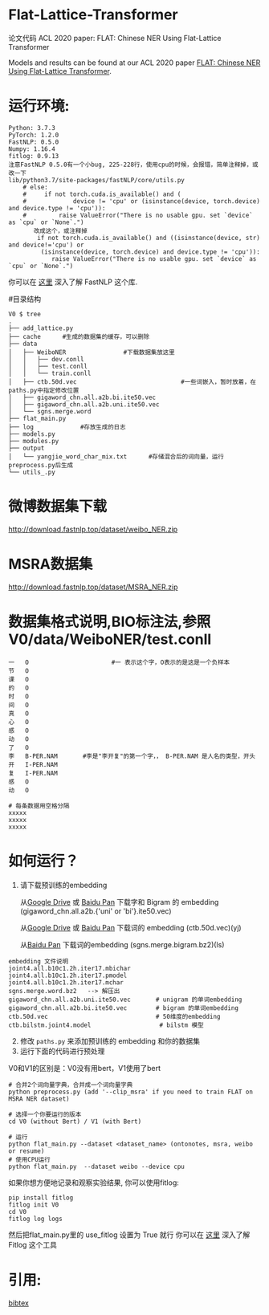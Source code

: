 # Flat-Lattice-Transformer
论文代码  ACL 2020 paper: FLAT: Chinese NER Using Flat-Lattice Transformer

Models and results can be found at our ACL 2020 paper [FLAT: Chinese NER Using Flat-Lattice Transformer](https://arxiv.org/pdf/2004.11795.pdf).


# 运行环境:

```
Python: 3.7.3
PyTorch: 1.2.0
FastNLP: 0.5.0
Numpy: 1.16.4
fitlog: 0.9.13
注意FastNLP 0.5.0有一个小bug, 225-228行，使用cpu的时候，会报错，简单注释掉，或改一下
lib/python3.7/site-packages/fastNLP/core/utils.py
    # else:
    #     if not torch.cuda.is_available() and (
    #             device != 'cpu' or (isinstance(device, torch.device) and device.type != 'cpu')):
    #         raise ValueError("There is no usable gpu. set `device` as `cpu` or `None`.")
       改成这个，或注释掉
        if not torch.cuda.is_available() and ((isinstance(device, str) and device!='cpu') or
         (isinstance(device, torch.device) and device.type != 'cpu')):
            raise ValueError("There is no usable gpu. set `device` as `cpu` or `None`.")
```

你可以在 [这里](https://fastnlp.readthedocs.io/zh/latest/) 深入了解 FastNLP 这个库.

#目录结构
```buildoutcfg
V0 $ tree
.
├── add_lattice.py
├── cache      #生成的数据集的缓存，可以删除
├── data
│   ├── WeiboNER                #下载数据集放这里
│   │   ├── dev.conll
│   │   ├── test.conll
│   │   └── train.conll
│   ├── ctb.50d.vec                             #一些词嵌入，暂时放着，在paths.py中指定修改位置
│   ├── gigaword_chn.all.a2b.bi.ite50.vec
│   ├── gigaword_chn.all.a2b.uni.ite50.vec
│   └── sgns.merge.word
├── flat_main.py
├── log             #存放生成的日志
├── models.py
├── modules.py
├── output
│   └── yangjie_word_char_mix.txt      #存储混合后的词向量，运行preprocess.py后生成
└── utils_.py

```

# 微博数据集下载
http://download.fastnlp.top/dataset/weibo_NER.zip

# MSRA数据集
http://download.fastnlp.top/dataset/MSRA_NER.zip

# 数据集格式说明,BIO标注法,参照V0/data/WeiboNER/test.conll
```buildoutcfg
一	O                       #一 表示这个字，O表示的是这是一个负样本
节	O
课	O
的	O
时	O
间	O
真	O
心	O
感	O
动	O
了	O
李	B-PER.NAM       #李是"李开复"的第一个字，， B-PER.NAM 是人名的类型，开头
开	I-PER.NAM
复	I-PER.NAM
感	O
动	O                   

# 每条数据用空格分隔
xxxxx
xxxxx
xxxxx
```

如何运行？
====
1. 请下载预训练的embedding

      从[Google Drive](https://drive.google.com/file/d/1_Zlf0OAZKVdydk7loUpkzD2KPEotUE8u/view?usp=sharing) 或 [Baidu Pan](https://pan.baidu.com/s/1pLO6T9D) 下载字和 Bigram 的 embedding (gigaword_chn.all.a2b.{'uni' or 'bi'}.ite50.vec) 

      从[Google Drive](https://drive.google.com/file/d/1K_lG3FlXTgOOf8aQ4brR9g3R40qi1Chv/view?usp=sharing) 或 [Baidu Pan](https://pan.baidu.com/s/1pLO6T9D) 下载词的 embedding (ctb.50d.vec)(yj)
      
      从[Baidu Pan](https://pan.baidu.com/s/1luy-GlTdqqvJ3j-A4FcIOw) 下载词的embedding (sgns.merge.bigram.bz2)(ls)

```buildoutcfg
embedding 文件说明
joint4.all.b10c1.2h.iter17.mbichar
joint4.all.b10c1.2h.iter17.pmodel       
joint4.all.b10c1.2h.iter17.mchar
sgns.merge.word.bz2   --> 解压出
gigaword_chn.all.a2b.uni.ite50.vec       # unigram 的单词embedding
gigaword_chn.all.a2b.bi.ite50.vec        # bigram 的单词embedding
ctb.50d.vec                              # 50维度的embedding
ctb.bilstm.joint4.model                   # bilstm 模型
```

2. 修改 `paths.py` 来添加预训练的 embedding 和你的数据集
3. 运行下面的代码进行预处理

V0和V1的区别是：V0没有用bert，V1使用了bert
```
# 合并2个词向量字典，合并成一个词向量字典
python preprocess.py (add '--clip_msra' if you need to train FLAT on MSRA NER dataset)

# 选择一个你要运行的版本
cd V0 (without Bert) / V1 (with Bert)

# 运行
python flat_main.py --dataset <dataset_name> (ontonotes, msra, weibo or resume)
# 使用CPU运行
python flat_main.py  --dataset weibo --device cpu
```

如果你想方便地记录和观察实验结果, 你可以使用fitlog:
```
pip install fitlog
fitlog init V0
cd V0
fitlog log logs
```
然后把flat_main.py里的 use_fitlog 设置为 True 就行
你可以在 [这里](https://fitlog.readthedocs.io/zh/latest/) 深入了解 Fitlog 这个工具


引用: 
========
[bibtex](https://www.aclweb.org/anthology/2020.acl-main.611.bib)

